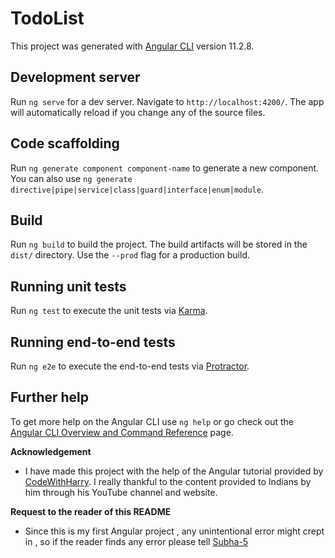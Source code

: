 # TodoList

This project was generated with [Angular CLI](https://github.com/angular/angular-cli) version 11.2.8.

## Development server

Run `ng serve` for a dev server. Navigate to `http://localhost:4200/`. The app will automatically reload if you change any of the source files.

## Code scaffolding

Run `ng generate component component-name` to generate a new component. You can also use `ng generate directive|pipe|service|class|guard|interface|enum|module`.

## Build

Run `ng build` to build the project. The build artifacts will be stored in the `dist/` directory. Use the `--prod` flag for a production build.

## Running unit tests

Run `ng test` to execute the unit tests via [Karma](https://karma-runner.github.io).

## Running end-to-end tests

Run `ng e2e` to execute the end-to-end tests via [Protractor](http://www.protractortest.org/).

## Further help

To get more help on the Angular CLI use `ng help` or go check out the [Angular CLI Overview and Command Reference](https://angular.io/cli) page.

**Acknowledgement**

- I have made this project with the help of the Angular tutorial provided by [CodeWithHarry](https://github.com/CodeWithHarry). I really thankful to the content provided to Indians by him through his YouTube channel and website.

**Request to the reader of this README**

- Since this is my first Angular project , any unintentional error might crept in , so if the reader finds any error please tell [Subha-5](https://github.com/Subha-5)